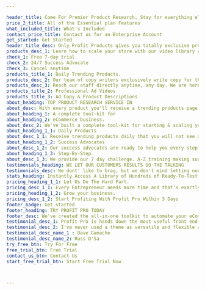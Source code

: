 ```yaml
---

header_title: Come For Premier Product Research. Stay for everything else.
price_2_title: All of the Essential plan Features
what_included_title: What's Included
contact_price_title: Contact us for an Enterprise Account
get_started: Get Started
header_title_desc: Only Profit Products gives you totally exclusive products and videos daily not to mention the product descriptions, Ad Copy, and FB targeting is pretty cool too.
products_desc_1: Learn how to scale your store with our video library content.
check_1: Free 7-day trial
check_2: 24/7 Success Advocate
check_3: Cancel anytime
products_title_1: Daily Trending Products.
products_desc_2: Our team of copy writers exclusively write copy for the ad videos and descriptions for your products guaranteed to succeed.
products_desc_3: Reach our staff directly anytime, any day. We are here to help!
products_title_2: Professional Ad Videos
products_title_3: Ad Copy & Product Descriptions
about_heading: TOP PRODUCT RESEARCH SERVICE IN 
about_desc: With every product you'll receive a trending products page, professional video ad, ad copy, and Facebook targeting suggestions from our highly trained marketing team.. this team has been responsible for over $3,000,000 in this year alone.
about_heading_1: A complete tool-kit for
about_heading_2: eCommerce business.
about_desc_2: We've built a complete tool-kit for starting & scaling your eCommerce business
about_heading_1_1: Daily Products
about_desc_1_1: Receive trending products daily that you will not see anywhere else in the market.
about_heading_1_2: Success Advocates
about_desc_1_2: Our success advocates are ready to help you every step of the way to ensure your success.
about_heading_1_3: Step-By-Step
about_desc_1_3: We provide our 7 day challenge. A-Z training making sure you are equipped with the tools to succeed.
testimonials_heading: WE LET OUR CUSTOMERS RESULTS DO THE TALKING
testimonials_desc: We dont' like to brag, but we don't mind letting our customers do it for us. Here are a few nice things folks have said about our themes over the years.
stats_heading: Instantly Access A Library of Hundreds of Ready-To-Test Products.
pricing_heading_1_1: Let Us Do The Hard Part.
pricing_desc_1_1: Every Entrepreneur needs more time and that's exactly what we are in the business of giving you more time to do more business stuff.
pricing_heading_1_2: Grow your business.
pricing_desc_1_2: Start Profiting With Profit Pro Within 3 Days
footer_badge: Get started
footer_heading: TRY PROFIT PRO TODAY
footer_desc: We've created the all-in-one toolkit to automate your eCommerce business.
testimonial_desc_1: Profit Pro is hands down the most useful front end Bootstrap theme I've ever used. I can't wait to use it again for my next project.
testimonial_desc_2: I've never used a theme as versatile and flexible as Profit Pro. It's my go to for building landing sites on almost any project.
testimonial_desc_name_1 : Dave Gamache
testimonial_desc_name_2: Russ D'Sa
try_free_btn: Try For Free
free_trial_btn: Free Trial
contact_us_btn: Contact Us
start_free_trial_btn: Start Free Trial Now



---
```

